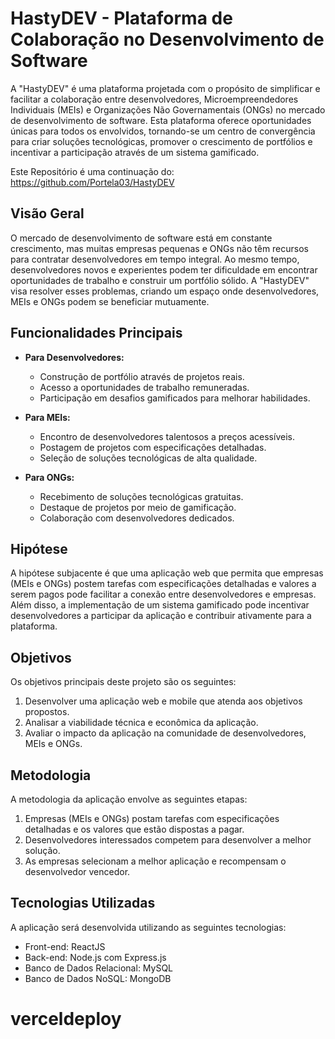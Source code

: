 # HastyDEV - Plataforma de Colaboração no Desenvolvimento de Software

A "HastyDEV" é uma plataforma projetada com o propósito de simplificar e facilitar a colaboração entre desenvolvedores, Microempreendedores Individuais (MEIs) e Organizações Não Governamentais (ONGs) no mercado de desenvolvimento de software. Esta plataforma oferece oportunidades únicas para todos os envolvidos, tornando-se um centro de convergência para criar soluções tecnológicas, promover o crescimento de portfólios e incentivar a participação através de um sistema gamificado.

Este Repositório é uma continuação do: https://github.com/Portela03/HastyDEV

## Visão Geral

O mercado de desenvolvimento de software está em constante crescimento, mas muitas empresas pequenas e ONGs não têm recursos para contratar desenvolvedores em tempo integral. Ao mesmo tempo, desenvolvedores novos e experientes podem ter dificuldade em encontrar oportunidades de trabalho e construir um portfólio sólido. A "HastyDEV" visa resolver esses problemas, criando um espaço onde desenvolvedores, MEIs e ONGs podem se beneficiar mutuamente.

## Funcionalidades Principais

- **Para Desenvolvedores:**
  - Construção de portfólio através de projetos reais.
  - Acesso a oportunidades de trabalho remuneradas.
  - Participação em desafios gamificados para melhorar habilidades.

- **Para MEIs:**
  - Encontro de desenvolvedores talentosos a preços acessíveis.
  - Postagem de projetos com especificações detalhadas.
  - Seleção de soluções tecnológicas de alta qualidade.

- **Para ONGs:**
  - Recebimento de soluções tecnológicas gratuitas.
  - Destaque de projetos por meio de gamificação.
  - Colaboração com desenvolvedores dedicados.

## Hipótese

A hipótese subjacente é que uma aplicação web que permita que empresas (MEIs e ONGs) postem tarefas com especificações detalhadas e valores a serem pagos pode facilitar a conexão entre desenvolvedores e empresas. Além disso, a implementação de um sistema gamificado pode incentivar desenvolvedores a participar da aplicação e contribuir ativamente para a plataforma.

## Objetivos

Os objetivos principais deste projeto são os seguintes:

1. Desenvolver uma aplicação web e mobile que atenda aos objetivos propostos.
2. Analisar a viabilidade técnica e econômica da aplicação.
3. Avaliar o impacto da aplicação na comunidade de desenvolvedores, MEIs e ONGs.

## Metodologia

A metodologia da aplicação envolve as seguintes etapas:

1. Empresas (MEIs e ONGs) postam tarefas com especificações detalhadas e os valores que estão dispostas a pagar.
2. Desenvolvedores interessados competem para desenvolver a melhor solução.
3. As empresas selecionam a melhor aplicação e recompensam o desenvolvedor vencedor.

## Tecnologias Utilizadas

A aplicação será desenvolvida utilizando as seguintes tecnologias:

- Front-end: ReactJS
- Back-end: Node.js com Express.js
- Banco de Dados Relacional: MySQL
- Banco de Dados NoSQL: MongoDB
# verceldeploy
